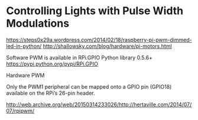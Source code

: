 # Controlling Lights with Pulse Width Modulations

https://steps0x29a.wordpress.com/2014/02/18/raspberry-pi-pwm-dimmed-led-in-python/
http://shallowsky.com/blog/hardware/pi-motors.html


Software PWM is available in RPi.GPIO Python library 0.5.6+
https://pypi.python.org/pypi/RPi.GPIO

Hardware PWM

Only the PWM1 peripheral can be mapped onto a GPIO pin (GPIO18) available on the RPi’s 26-pin header. 

http://web.archive.org/web/20150314233026/http://hertaville.com/2014/07/07/rpipwm/
